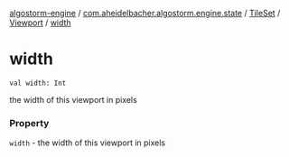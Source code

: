 [algostorm-engine](../../../index.md) / [com.aheidelbacher.algostorm.engine.state](../../index.md) / [TileSet](../index.md) / [Viewport](index.md) / [width](.)

# width

`val width: Int`

the width of this viewport in pixels

### Property

`width` - the width of this viewport in pixels